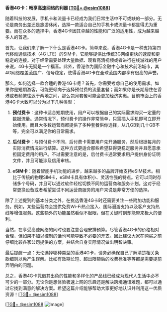 **香港4G卡：畅享高速网络的利器 [[TG💪+ @esim1088](https://t.me/s/esim1088)]**

随着科技的发展，手机卡和流量卡已经成为我们日常生活中不可或缺的一部分。无论是商务出差还是旅游休闲，选择一款适合自己的手机卡或流量卡都显得尤为重要。而在众多的选择中，香港4G卡因其卓越的性能和广泛的适用性，成为越来越多人的首选。

首先，让我们来了解一下什么是香港4G卡。简单来说，香港4G卡是一种支持第四代移动通信技术（4G LTE）的SIM卡，它能够提供比传统3G网络更快的速度和更稳定的连接。对于经常需要处理大量数据、观看高清视频或者进行在线游戏的用户来说，4G卡无疑是一个福音。此外，香港作为国际金融中心和技术前沿城市，其4G网络覆盖范围广、信号稳定，使得香港4G卡在全球范围内都享有很高的声誉。

那么，如何选择一款合适的香港4G卡呢？首先，你需要考虑自己的使用需求。如果你是短期游客，可能更倾向于选择预付费的流量套餐；而如果你是长期居住在香港或者频繁往返于两地之间，那么包月套餐可能会更加经济实惠。目前市面上的香港4G卡大致可以分为以下几种类型：

1. **预付费卡**：这种卡适合短期使用，用户可以根据自己的实际需求购买一定量的数据流量。通常情况下，预付费卡的操作非常简单，只需插入手机即可立即开始使用。而且大多数运营商都提供了多种套餐供你选择，从几GB到几十GB不等，完全可以满足你的日常需求。

2. **后付费卡**：与预付费卡不同，后付费卡需要用户先开通服务，然后根据每月的实际消费情况进行结算。这种方式更适合那些希望获得更稳定服务并且愿意承担固定费用的用户。不过需要注意的是，后付费卡通常要求用户提供身份证明文件，并且可能涉及信用审核。

3. **eSIM卡**：随着智能手机功能的进步，越来越多的品牌开始支持eSIM技术。相比于传统的物理SIM卡，eSIM卡具有体积小、灵活性强的特点。它可以同时存储多个号码，并且可以通过软件轻松切换不同的运营商和服务计划。这对于经常更换设备或者希望尝试不同运营商服务的用户来说是非常方便的选择。

除了上述提到的基本分类之外，在挑选香港4G卡时还需要关注一些附加功能和服务。例如，某些运营商会提供免费Wi-Fi热点接入、国际漫游支持以及客户支持热线等增值服务。这些额外的功能虽然看似不起眼，但在关键时刻却能带来极大的便利。

当然，在享受高速网络的同时也要注意合理安排预算。尽管香港4G卡的价格相对合理，但如果不加以控制的话也可能导致不必要的开支。因此建议大家在购买之前仔细比较各家公司提供的方案，并结合自身实际情况做出明智决策。

最后提醒一点：无论选择哪种类型的香港4G卡，请务必确保自己了解清楚相关条款细则以免产生误解。比如有效期长短、超出限额后的收费标准等等都是需要提前弄明白的问题。

总之，香港4G卡凭借其出色的性能和多样化的产品线已经成为现代人生活中必不可少的一部分。无论你是想体验极速上网的乐趣还是解决跨境通讯难题，都可以通过它找到满意的解决方案。希望这篇介绍能够帮助大家更好地认识并利用这一优质资源！[[TG💪+ @esim1088](https://t.me/s/esim1088)]

[[TG💪+ @esim1088](https://t.me/s/esim1088) ![Image](https://i.postimg.cc/4NQfJmqS/Snipaste-2025-05-13-00-14-12.png)]